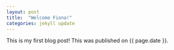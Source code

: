 ```yaml
---
layout: post
title:  "Welcome Fiona!"
categories: jekyll update
---
```


This is my first blog post! This was published on {{ page.date }}.
